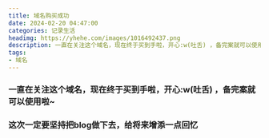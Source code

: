 ```yaml
---
title: 域名购买成功
date: 2024-02-20 04:47:00
categories: 记录生活
headimg: https://yhehe.com/images/1016492437.png 
description: 一直在关注这个域名，现在终于买到手啦，开心:w(吐舌) ，备完案就可以使用啦~
tags:
- 域名
---
```


### 一直在关注这个域名，现在终于买到手啦，开心:w(吐舌) ，备完案就可以使用啦~
### 这次一定要坚持把blog做下去，给将来增添一点回忆